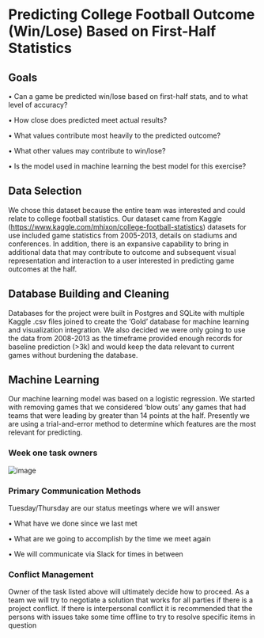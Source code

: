 # Predicting College Football Outcome (Win/Lose) Based on First-Half Statistics

## Goals

•	Can a game be predicted win/lose based on first-half stats, and to what level of accuracy?

•	How close does predicted meet actual results?

•	What values contribute most heavily to the predicted outcome?

•	What other values may contribute to win/lose?

•	Is the model used in machine learning the best model for this exercise?

## Data Selection
We chose this dataset because the entire team was interested and could relate to college football statistics. Our dataset came from Kaggle (https://www.kaggle.com/mhixon/college-football-statistics) datasets for use included game statistics from 2005-2013, details on stadiums and conferences. In addition, there is an expansive capability to bring in additional data that may contribute to outcome and subsequent visual representation and interaction to a user interested in predicting game outcomes at the half.

## Database Building and Cleaning
Databases for the project were built in Postgres and SQLite with multiple Kaggle .csv files joined to create the ‘Gold’ database for machine learning and visualization integration. We also decided we were only going to use the data from 2008-2013 as the timeframe provided enough records for baseline prediction (>3k) and would keep the data relevant to current games without burdening the database. 

## Machine Learning
Our machine learning model was based on a logistic regression. We started with removing games that we considered ‘blow outs’ any games that had teams that were leading by greater than 14 points at the half. Presently we are using a trial-and-error method to determine which features are the most relevant for predicting. 


### Week one task owners
 ![image](https://user-images.githubusercontent.com/89363928/152465855-052d485b-cd72-4e63-8e38-79516f940003.png)

### Primary Communication Methods
Tuesday/Thursday are our status meetings where we will answer 

•	What have we done since we last met

•	What are we going to accomplish by the time we meet again 

•	We will communicate via Slack for times in between

### Conflict Management
Owner of the task listed above will ultimately decide how to proceed. As a team we will try to negotiate a solution that works for all parties if there is a project conflict. If there is interpersonal conflict it is recommended that the persons with issues take some time offline to try to resolve specific items in question

